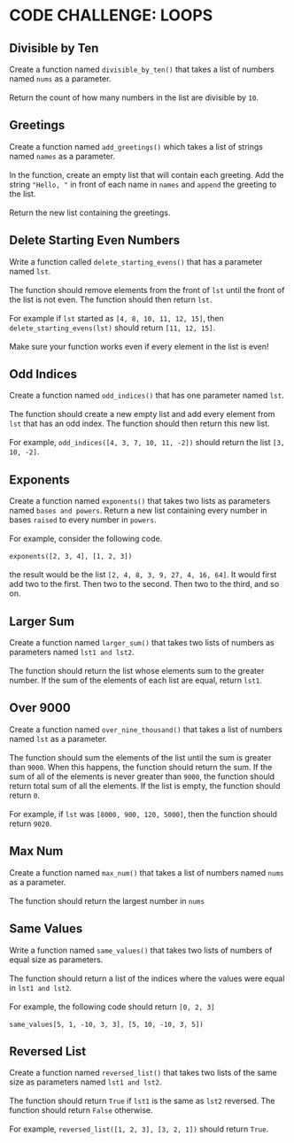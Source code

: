 # CODE CHALLENGE: LOOPS

## Divisible by Ten
Create a function named ```divisible_by_ten()``` that takes a list of numbers named ```nums``` as a parameter.
<br /><br />Return the count of how many numbers in the list are divisible by ```10```.

## Greetings
Create a function named ```add_greetings()``` which takes a list of strings named ```names``` as a parameter.
<br /><br />In the function, create an empty list that will contain each greeting. Add the string ```"Hello, "``` in front of each name in ```names``` and ```append``` the greeting to the list.
<br /><br />Return the new list containing the greetings.

## Delete Starting Even Numbers
Write a function called ```delete_starting_evens()``` that has a parameter named ```lst```.
<br /><br />The function should remove elements from the front of ```lst``` until the front of the list is not even. The function should then return ```lst```.
<br /><br />For example if ```lst``` started as ```[4, 8, 10, 11, 12, 15]```, then ```delete_starting_evens(lst)``` should return ```[11, 12, 15]```.
<br /><br />Make sure your function works even if every element in the list is even!

## Odd Indices
Create a function named ```odd_indices()``` that has one parameter named ```lst```.
<br /><br />The function should create a new empty list and add every element from ```lst``` that has an odd index. The function should then return this new list.
<br /><br />For example, ```odd_indices([4, 3, 7, 10, 11, -2])``` should return the list ```[3, 10, -2]```.

## Exponents
Create a function named ```exponents()``` that takes two lists as parameters named ```bases and powers```. Return a new list containing every number in bases ```raised``` to every number in ```powers```.
<br /><br />For example, consider the following code.
<br /><br />```exponents([2, 3, 4], [1, 2, 3])```
<br /><br />the result would be the list ```[2, 4, 8, 3, 9, 27, 4, 16, 64]```. It would first add two to the first. Then two to the second. Then two to the third, and so on.

## Larger Sum
Create a function named ```larger_sum()``` that takes two lists of numbers as parameters named ```lst1 and lst2```.
<br /><br />The function should return the list whose elements sum to the greater number. If the sum of the elements of each list are equal, return ```lst1```.

## Over 9000
Create a function named ```over_nine_thousand()``` that takes a list of numbers named ```lst``` as a parameter.
<br /><br />The function should sum the elements of the list until the sum is greater than ```9000```. When this happens, the function should return the sum. If the sum of all of the elements is never greater than ```9000```, the function should return total sum of all the elements. If the list is empty, the function should return ```0```.
<br /><br />For example, if ```lst``` was ```[8000, 900, 120, 5000]```, then the function should return ```9020```.

## Max Num
Create a function named ```max_num()``` that takes a list of numbers named ```nums``` as a parameter.
<br /><br />The function should return the largest number in ```nums```

## Same Values
Write a function named ```same_values()``` that takes two lists of numbers of equal size as parameters.
<br /><br />The function should return a list of the indices where the values were equal in ```lst1 and lst2```.
<br /><br />For example, the following code should return ```[0, 2, 3]```
<br /><br />```same_values[5, 1, -10, 3, 3], [5, 10, -10, 3, 5])```

## Reversed List
Create a function named ```reversed_list()``` that takes two lists of the same size as parameters named ```lst1 and lst2```.
<br /><br />The function should return ```True``` if ```lst1``` is the same as ```lst2``` reversed. The function should return ```False``` otherwise.
<br /><br />For example, ```reversed_list([1, 2, 3], [3, 2, 1])``` should return ```True```.
